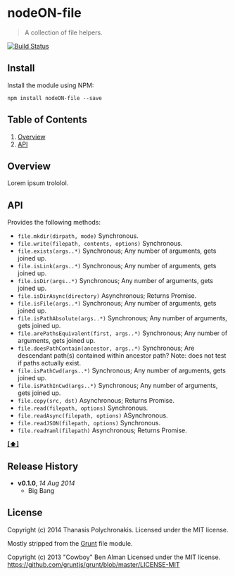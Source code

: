 # nodeON-file

> A collection of file helpers.

[![Build Status](https://secure.travis-ci.org/thanpolas/nodeON-file.png?branch=master)](http://travis-ci.org/thanpolas/nodeON-file)

## Install

Install the module using NPM:

```
npm install nodeON-file --save
```
## <a name='TOC'>Table of Contents</a>

1. [Overview](#overview)
1. [API](#api)

## Overview

Lorem ipsum trololol.

## API

Provides the following methods:

* `file.mkdir(dirpath, mode)` Synchronous.
* `file.write(filepath, contents, options)` Synchronous.
* `file.exists(args..*)` Synchronous; Any number of arguments, gets joined up.
* `file.isLink(args..*)` Synchronous; Any number of arguments, gets joined up.
* `file.isDir(args..*)` Synchronous; Any number of arguments, gets joined up.
* `file.isDirAsync(directory)` Asynchronous; Returns Promise.
* `file.isFile(args..*)` Synchronous; Any number of arguments, gets joined up.
* `file.isPathAbsolute(args..*)` Synchronous; Any number of arguments, gets joined up.
* `file.arePathsEquivalent(first, args..*)` Synchronous; Any number of arguments, gets joined up.
* `file.doesPathContain(ancestor, args..*)` Synchronous; Are descendant path(s) contained within ancestor path? Note: does not test if paths actually exist.
* `file.isPathCwd(args..*)` Synchronous; Any number of arguments, gets joined up.
* `file.isPathInCwd(args..*)` Synchronous; Any number of arguments, gets joined up.
* `file.copy(src, dst)` Asynchronous; Returns Promise.
* `file.read(filepath, options)` Synchronous.
* `file.readAsync(filepath, options)` ASynchronous.
* `file.readJSON(filepath, options)` Synchronous.
* `file.readYaml(filepath)`  Asynchronous; Returns Promise.

**[[⬆]](#TOC)**

## Release History

- **v0.1.0**, *14 Aug 2014*
    - Big Bang

## License

Copyright (c) 2014 Thanasis Polychronakis. Licensed under the MIT license.

Mostly stripped from the [Grunt](http://gruntjs.com/) file module.

Copyright (c) 2013 "Cowboy" Ben Alman
Licensed under the MIT license.
https://github.com/gruntjs/grunt/blob/master/LICENSE-MIT
